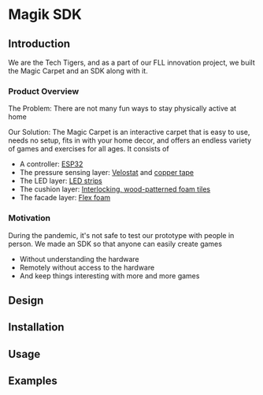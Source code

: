 # Magik SDK
## Introduction
We are the Tech Tigers, and as a part of our FLL innovation project, we built the Magic Carpet and an SDK along with it.

### Product Overview
The Problem: There are not many fun ways to stay physically active at home

Our Solution: The Magic Carpet is an interactive carpet that is easy to use, needs no setup, fits in with your home decor, and offers an endless variety of games and exercises for all ages. It consists of
- A controller: [ESP32](https://amzn.to/38eJIx1) 
- The pressure sensing layer: [Velostat](https://amzn.to/3ehWQFK) and [copper tape](https://amzn.to/2OwDvWw)
- The LED layer: [LED strips](https://amzn.to/2O1q0OL)
- The cushion layer: [Interlocking, wood-patterned foam tiles](https://amzn.to/3rqJL0x)
- The facade layer: [Flex foam](https://bit.ly/38ioNcI)

### Motivation
During the pandemic, it's not safe to test our prototype with people in person. We made an SDK so that anyone can easily create games
- Without understanding the hardware
- Remotely without access to the hardware
- And keep things interesting with more and more games

## Design

## Installation

## Usage

## Examples
